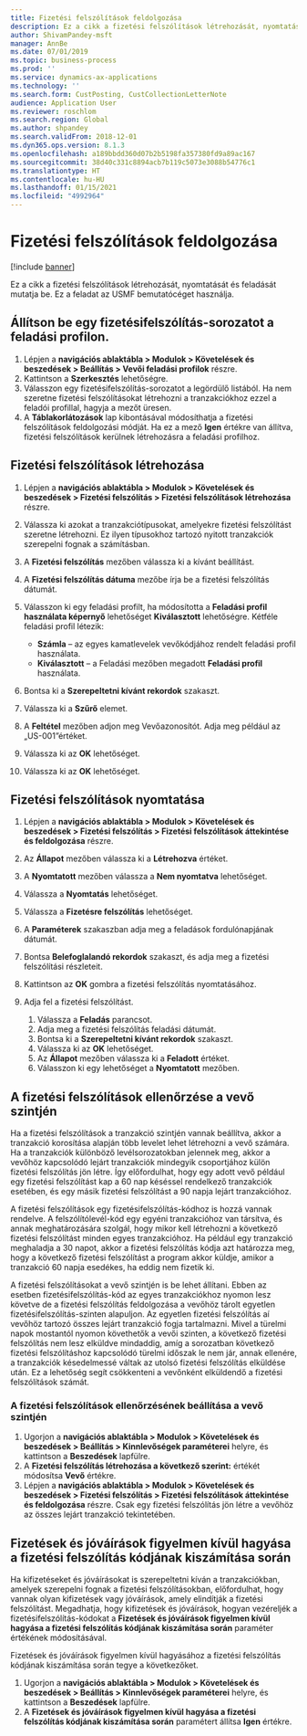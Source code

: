```yaml
---
title: Fizetési felszólítások feldolgozása
description: Ez a cikk a fizetési felszólítások létrehozását, nyomtatását és feladását mutatja be.
author: ShivamPandey-msft
manager: AnnBe
ms.date: 07/01/2019
ms.topic: business-process
ms.prod: ''
ms.service: dynamics-ax-applications
ms.technology: ''
ms.search.form: CustPosting, CustCollectionLetterNote
audience: Application User
ms.reviewer: roschlom
ms.search.region: Global
ms.author: shpandey
ms.search.validFrom: 2018-12-01
ms.dyn365.ops.version: 8.1.3
ms.openlocfilehash: a189bbdd360d07b2b5198fa357380fd9a89ac167
ms.sourcegitcommit: 38d40c331c8894acb7b119c5073e3088b54776c1
ms.translationtype: HT
ms.contentlocale: hu-HU
ms.lasthandoff: 01/15/2021
ms.locfileid: "4992964"
---
```

# <a name="process-collection-letters"></a>Fizetési felszólítások feldolgozása

[!include [banner](../../includes/banner.md)]

Ez a cikk a fizetési felszólítások létrehozását, nyomtatását és feladását mutatja be. Ez a feladat az USMF bemutatócéget használja.

## <a name="set-up-a-collection-letter-sequence-on-the-posting-profile"></a>Állítson be egy fizetésifelszólítás-sorozatot a feladási profilon.
1. Lépjen a **navigációs ablaktábla > Modulok > Követelések és beszedések > Beállítás > Vevői feladási profilok** részre.
2. Kattintson a **Szerkesztés** lehetőségre.
3. Válasszon egy fizetésifelszólítás-sorozatot a legördülő listából. Ha nem szeretne fizetési felszólításokat létrehozni a tranzakciókhoz ezzel a feladói profillal, hagyja a mezőt üresen.  
4. A **Táblakorlátozások** lap kibontásával módosíthatja a fizetési felszólítások feldolgozási módját. Ha ez a mező **Igen** értékre van állítva, fizetési felszólítások kerülnek létrehozásra a feladási profilhoz.  

## <a name="create-collection-letters"></a>Fizetési felszólítások létrehozása
1. Lépjen a **navigációs ablaktábla > Modulok > Követelések és beszedések > Fizetési felszólítás > Fizetési felszólítások létrehozása** részre.
2. Válassza ki azokat a tranzakciótípusokat, amelyekre fizetési felszólítást szeretne létrehozni. Ez ilyen típusokhoz tartozó nyitott tranzakciók szerepelni fognak a számításban.  
3. A **Fizetési felszólítás** mezőben válassza ki a kívánt beállítást.
4. A **Fizetési felszólítás dátuma** mezőbe írja be a fizetési felszólítás dátumát.
5. Válasszon ki egy feladási profilt, ha módosította a **Feladási profil használata képernyő** lehetőséget **Kiválasztott** lehetőségre. Kétféle feladási profil létezik:   

   - **Számla** – az egyes kamatlevelek vevőkódjához rendelt feladási profil használata.   
   - **Kiválasztott** – a Feladási mezőben megadott **Feladási profil** használata.  

6. Bontsa ki a **Szerepeltetni kívánt rekordok** szakaszt.
7. Válassza ki a **Szűrő** elemet.
8. A **Feltétel** mezőben adjon meg Vevőazonosítót. Adja meg például az „US-001”értéket.
9. Válassza ki az **OK** lehetőséget.
10. Válassza ki az **OK** lehetőséget.

## <a name="print-collection-letters"></a>Fizetési felszólítások nyomtatása
1. Lépjen a **navigációs ablaktábla > Modulok > Követelések és beszedések > Fizetési felszólítás > Fizetési felszólítások áttekintése és feldolgozása** részre.
2. Az **Állapot** mezőben válassza ki a **Létrehozva** értéket.
3. A **Nyomtatott** mezőben válassza a **Nem nyomtatva** lehetőséget.
4. Válassza a **Nyomtatás** lehetőséget.
5. Válassza a **Fizetésre felszólítás** lehetőséget.
6. A **Paraméterek** szakaszban adja meg a feladások fordulónapjának dátumát.
7. Bontsa **Belefoglalandó rekordok** szakaszt, és adja meg a fizetési felszólítási részleteit.
8. Kattintson az **OK** gombra a fizetési felszólítás nyomtatásához.
9. Adja fel a fizetési felszólítást.

    1. Válassza a **Feladás** parancsot.
    1. Adja meg a fizetési felszólítás feladási dátumát.
    1. Bontsa ki a **Szerepeltetni kívánt rekordok** szakaszt.
    1. Válassza ki az **OK** lehetőséget.
    1. Az **Állapot** mezőben válassza ki a **Feladott** értéket.
    1. Válasszon ki egy lehetőséget a **Nyomtatott** mezőben.

## <a name="control-collection-letters-at-the-customer-level"></a>A fizetési felszólítások ellenőrzése a vevő szintjén
Ha a fizetési felszólítások a tranzakció szintjén vannak beállítva, akkor a tranzakció korosítása alapján több levelet lehet létrehozni a vevő számára. Ha a tranzakciók különböző levélsorozatokban jelennek meg, akkor a vevőhöz kapcsolódó lejárt tranzakciók mindegyik csoportjához külön fizetési felszólítás jön létre. Így előfordulhat, hogy egy adott vevő például egy fizetési felszólítást kap a 60 nap késéssel rendelkező tranzakciók esetében, és egy másik fizetési felszólítást a 90 napja lejárt tranzakcióhoz. 

A fizetési felszólítások egy fizetésifelszólítás-kódhoz is hozzá vannak rendelve. A felszólítólevél-kód egy egyéni tranzakcióhoz van társítva, és annak meghatározására szolgál, hogy mikor kell létrehozni a következő fizetési felszólítást minden egyes tranzakcióhoz. Ha például egy tranzakció meghaladja a 30 napot, akkor a fizetési felszólítás kódja azt határozza meg, hogy a következő fizetési felszólítást a program akkor küldje, amikor a tranzakció 60 napja esedékes, ha eddig nem fizetik ki. 

A fizetési felszólításokat a vevő szintjén is be lehet állítani. Ebben az esetben fizetésifelszólítás-kód az egyes tranzakciókhoz nyomon lesz követve de a fizetési felszólítás feldolgozása a vevőhöz tárolt egyetlen fizetésifelszólítás-szinten alapuljon. Az egyetlen fizetési felszólítás aí vevőhöz tartozó összes lejárt tranzakció fogja tartalmazni. Mivel a türelmi napok mostantól nyomon követhetők a vevői szinten, a következő fizetési felszólítás nem lesz elküldve mindaddig, amíg a sorozatban következő fizetési felszólításhoz kapcsolódó türelmi időszak le nem jár, annak ellenére, a tranzakciók késedelmessé váltak az utolsó fizetési felszólítás elküldése után. Ez a lehetőség segít csökkenteni a vevőnként elküldendő a fizetési felszólítások számát.

### <a name="set-up-the-customer-to-control-collection-letters-at-the-customer-level"></a>A fizetési felszólítások ellenőrzésének beállítása a vevő szintjén
1.  Ugorjon a **navigációs ablaktábla > Modulok > Követelések és beszedések > Beállítás > Kinnlevőségek paraméterei** helyre, és kattintson a **Beszedések** lapfülre. 
2.  A **Fizetési felszólítás létrehozása a következő szerint:** értékét módosítsa **Vevő** értékre. 
3.  Lépjen a **navigációs ablaktábla > Modulok > Követelések és beszedések > Fizetési felszólítás > Fizetési felszólítások áttekintése és feldolgozása** részre. Csak egy fizetési felszólítás jön létre a vevőhöz az összes lejárt tranzakció tekintetében.

## <a name="ignore-payments-and-credit-memos-when-calculating-the-collection-letter-code"></a>Fizetések és jóváírások figyelmen kívül hagyása a fizetési felszólítás kódjának kiszámítása során
Ha kifizetéseket és jóváírásokat is szerepeltetni kíván a tranzakciókban, amelyek szerepelni fognak a fizetési felszólításokban, előfordulhat, hogy vannak olyan kifizetések vagy jóváírások, amely elindítják a fizetési felszólítást. Megadhatja, hogy kifizetések és jóváírások, hogyan vezéreljék a fizetésifelszólítás-kódokat a **Fizetések és jóváírások figyelmen kívül hagyása a fizetési felszólítás kódjának kiszámítása során** paraméter értékének módosításával. 

Fizetések és jóváírások figyelmen kívül hagyásához a fizetési felszólítás kódjának kiszámítása során tegye a következőket.

1. Ugorjon a **navigációs ablaktábla > Modulok > Követelések és beszedések > Beállítás > Kinnlevőségek paraméterei** helyre, és kattintson a **Beszedések** lapfülre. 
2. A **Fizetések és jóváírások figyelmen kívül hagyása a fizetési felszólítás kódjának kiszámítása során** paramétert állítsa **Igen** értékre.
